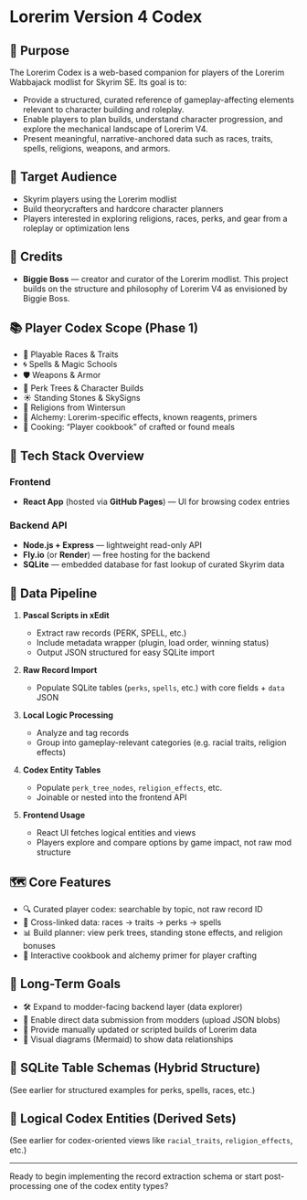 # Lorerim Version 4 Codex

## 🎯 Purpose
The Lorerim Codex is a web-based companion for players of the Lorerim Wabbajack modlist for Skyrim SE. Its goal is to:

- Provide a structured, curated reference of gameplay-affecting elements relevant to character building and roleplay.
- Enable players to plan builds, understand character progression, and explore the mechanical landscape of Lorerim V4.
- Present meaningful, narrative-anchored data such as races, traits, spells, religions, weapons, and armors.

## 👥 Target Audience
- Skyrim players using the Lorerim modlist
- Build theorycrafters and hardcore character planners
- Players interested in exploring religions, races, perks, and gear from a roleplay or optimization lens

## 🙏 Credits
- **Biggie Boss** — creator and curator of the Lorerim modlist. This project builds on the structure and philosophy of Lorerim V4 as envisioned by Biggie Boss.

## 📚 Player Codex Scope (Phase 1)
- 🧬 Playable Races & Traits
- 🌀 Spells & Magic Schools
- 🛡️ Weapons & Armor
- 🧝 Perk Trees & Character Builds
- ☀️ Standing Stones & SkySigns
- 🛐 Religions from Wintersun
- 🧪 Alchemy: Lorerim-specific effects, known reagents, primers
- 🍳 Cooking: “Player cookbook” of crafted or found meals

## 🔧 Tech Stack Overview

### Frontend
- **React App** (hosted via **GitHub Pages**) — UI for browsing codex entries

### Backend API
- **Node.js + Express** — lightweight read-only API
- **Fly.io** (or **Render**) — free hosting for the backend
- **SQLite** — embedded database for fast lookup of curated Skyrim data

## 🔄 Data Pipeline
1. **Pascal Scripts in xEdit**
   - Extract raw records (PERK, SPELL, etc.)
   - Include metadata wrapper (plugin, load order, winning status)
   - Output JSON structured for easy SQLite import

2. **Raw Record Import**
   - Populate SQLite tables (`perks`, `spells`, etc.) with core fields + `data` JSON

3. **Local Logic Processing**
   - Analyze and tag records
   - Group into gameplay-relevant categories (e.g. racial traits, religion effects)

4. **Codex Entity Tables**
   - Populate `perk_tree_nodes`, `religion_effects`, etc.
   - Joinable or nested into the frontend API

5. **Frontend Usage**
   - React UI fetches logical entities and views
   - Players explore and compare options by game impact, not raw mod structure

## 🗺️ Core Features
- 🔍 Curated player codex: searchable by topic, not raw record ID
- 🔗 Cross-linked data: races → traits → perks → spells
- 📊 Build planner: view perk trees, standing stone effects, and religion bonuses
- 🍲 Interactive cookbook and alchemy primer for player crafting

## 🧱 Long-Term Goals
- 🛠️ Expand to modder-facing backend layer (data explorer)
- 📡 Enable direct data submission from modders (upload JSON blobs)
- 💾 Provide manually updated or scripted builds of Lorerim data
- 🧠 Visual diagrams (Mermaid) to show data relationships

## 🧮 SQLite Table Schemas (Hybrid Structure)
(See earlier for structured examples for perks, spells, races, etc.)

## 🧩 Logical Codex Entities (Derived Sets)
(See earlier for codex-oriented views like `racial_traits`, `religion_effects`, etc.)

---
Ready to begin implementing the record extraction schema or start post-processing one of the codex entity types?

